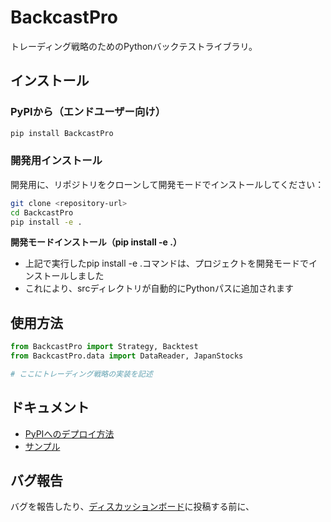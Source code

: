 # BackcastPro

トレーディング戦略のためのPythonバックテストライブラリ。

## インストール

### PyPIから（エンドユーザー向け）

```bash
pip install BackcastPro
```

### 開発用インストール

開発用に、リポジトリをクローンして開発モードでインストールしてください：

```bash
git clone <repository-url>
cd BackcastPro
pip install -e .
```

**開発モードインストール（pip install -e .）**
- 上記で実行したpip install -e .コマンドは、プロジェクトを開発モードでインストールしました
- これにより、srcディレクトリが自動的にPythonパスに追加されます

## 使用方法

```python
from BackcastPro import Strategy, Backtest
from BackcastPro.data import DataReader, JapanStocks

# ここにトレーディング戦略の実装を記述
```

## ドキュメント

- [PyPIへのデプロイ方法](./docs/how-to-deploy-to-PyPI.md)
- [サンプル](./docs/examples/)

## バグ報告

バグを報告したり、[ディスカッションボード](https://discord.gg/fzJTbpzE)に投稿する前に、


